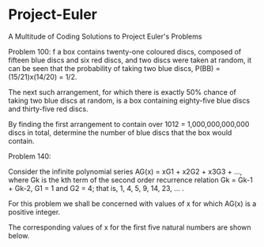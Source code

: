 # Project-Euler
A Multitude of Coding Solutions to Project Euler's Problems


Problem 100:
f a box contains twenty-one coloured discs, composed of fifteen blue discs and six red discs, and two discs were taken at random, it can be seen that the probability of taking two blue discs, P(BB) = (15/21)x(14/20) = 1/2.

The next such arrangement, for which there is exactly 50% chance of taking two blue discs at random, is a box containing eighty-five blue discs and thirty-five red discs.

By finding the first arrangement to contain over 1012 = 1,000,000,000,000 discs in total, determine the number of blue discs that the box would contain.


Problem 140:

Consider the infinite polynomial series AG(x) = xG1 + x2G2 + x3G3 + …, where Gk is the kth term of the second order recurrence relation Gk = Gk-1 + Gk-2, G1 = 1 and G2 = 4; that is, 1, 4, 5, 9, 14, 23, … .

For this problem we shall be concerned with values of x for which AG(x) is a positive integer.

The corresponding values of x for the first five natural numbers are shown below.
